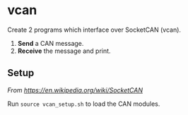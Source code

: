 # vcan

Create 2 programs which interface over SocketCAN (vcan).

1. __Send__ a CAN message.
2. __Receive__ the message and print.

## Setup

_From <https://en.wikipedia.org/wiki/SocketCAN>_

Run `source vcan_setup.sh` to load the CAN modules.
